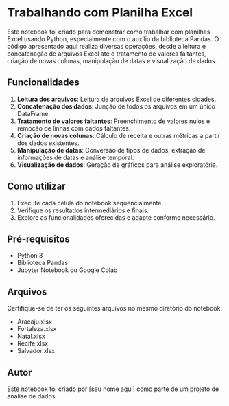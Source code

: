 ﻿# Trabalhando com Planilha Excel

Este notebook foi criado para demonstrar como trabalhar com planilhas Excel usando Python, especialmente com o auxílio da biblioteca Pandas. O código apresentado aqui realiza diversas operações, desde a leitura e concatenação de arquivos Excel até o tratamento de valores faltantes, criação de novas colunas, manipulação de datas e visualização de dados.

## Funcionalidades

1. **Leitura dos arquivos**: Leitura de arquivos Excel de diferentes cidades.
2. **Concatenação dos dados**: Junção de todos os arquivos em um único DataFrame.
3. **Tratamento de valores faltantes**: Preenchimento de valores nulos e remoção de linhas com dados faltantes.
4. **Criação de novas colunas**: Cálculo de receita e outras métricas a partir dos dados existentes.
5. **Manipulação de datas**: Conversão de tipos de dados, extração de informações de datas e análise temporal.
6. **Visualização de dados**: Geração de gráficos para análise exploratória.

## Como utilizar

1. Execute cada célula do notebook sequencialmente.
2. Verifique os resultados intermediários e finais.
3. Explore as funcionalidades oferecidas e adapte conforme necessário.

## Pré-requisitos

- Python 3
- Biblioteca Pandas
- Jupyter Notebook ou Google Colab

## Arquivos

Certifique-se de ter os seguintes arquivos no mesmo diretório do notebook:

- Aracaju.xlsx
- Fortaleza.xlsx
- Natal.xlsx
- Recife.xlsx
- Salvador.xlsx

## Autor

Este notebook foi criado por [seu nome aqui] como parte de um projeto de análise de dados.

